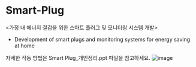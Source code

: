 # Smart-Plug

<가정 내 에너지 절감을 위한 스마트 플러그 및 모니터링 시스템 개발>    
- Development of smart plugs and monitoring systems for energy saving at home   

자세한 작동 방법은 Smart Plug_개인정리.ppt 파일을 참고하세요.
![image](https://user-images.githubusercontent.com/55419946/131879807-6d9efa36-e705-4287-9e29-772e6c58a04a.png)
